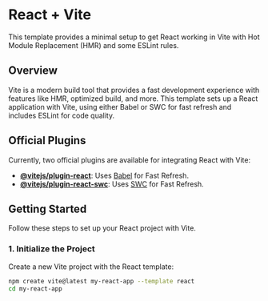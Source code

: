 # React + Vite

This template provides a minimal setup to get React working in Vite with Hot Module Replacement (HMR) and some ESLint rules.

## Overview

Vite is a modern build tool that provides a fast development experience with features like HMR, optimized build, and more. This template sets up a React application with Vite, using either Babel or SWC for fast refresh and includes ESLint for code quality.

## Official Plugins

Currently, two official plugins are available for integrating React with Vite:

- **[@vitejs/plugin-react](https://github.com/vitejs/vite-plugin-react/blob/main/packages/plugin-react/README.md)**: Uses [Babel](https://babeljs.io/) for Fast Refresh.
- **[@vitejs/plugin-react-swc](https://github.com/vitejs/vite-plugin-react-swc)**: Uses [SWC](https://swc.rs/) for Fast Refresh.

## Getting Started

Follow these steps to set up your React project with Vite.

### 1. Initialize the Project

Create a new Vite project with the React template:

```bash
npm create vite@latest my-react-app --template react
cd my-react-app
